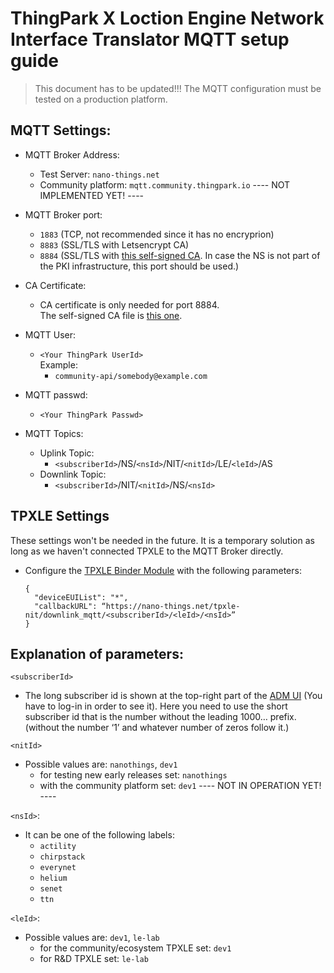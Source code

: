 # ThingPark X Loction Engine Network Interface Translator MQTT setup guide

> This document has to be updated!!!
> The MQTT configuration must be tested on a production platform.

## MQTT Settings:

- MQTT Broker Address:
  - Test Server: `nano-things.net`
  - Community platform: `mqtt.community.thingpark.io` ---- NOT IMPLEMENTED YET! ----
- MQTT Broker port:
  - `1883` (TCP, not recommended since it has no encryprion)
  - `8883` (SSL/TLS with Letsencrypt CA)
  - `8884` (SSL/TLS with [this self-signed CA](https://nano-things.net/ca.crt). In case the NS is not part of the PKI infrastructure, this port should be used.)
- CA Certificate:
  - CA certificate is only needed for port 8884.  
    The self-signed CA file is [this one](https://nano-things.net/ca.crt).
- MQTT User:
  - `<Your ThingPark UserId>`  
    Example:
    - `community-api/somebody@example.com`
- MQTT passwd:

  - `<Your ThingPark Passwd>`

- MQTT Topics:
  - Uplink Topic:
    - `<subscriberId>`/NS/`<nsId>`/NIT/`<nitId>`/LE/`<leId>`/AS
  - Downlink Topic:
    - `<subscriberId>`/NIT/`<nitId>`/NS/`<nsId>`

## TPXLE Settings

These settings won't be needed in the future. It is a temporary solution as long as we haven't connected TPXLE to the MQTT Broker directly.

- Configure the [TPXLE Binder Module](https://dx-api.thingpark.io/location/latest/swagger-ui/index.html?shortUrl=tpdx-location-api-contract.json#/BinderConfig/post_binderConfigs) with the following parameters:
  ```
  {
    "deviceEUIList": "*",
    "callbackURL": “https://nano-things.net/tpxle-nit/downlink_mqtt/<subscriberId>/<leId>/<nsId>”
  }
  ```

## Explanation of parameters:

`<subscriberId>`

- The long subscriber id is shown at the top-right part of the [ADM UI](https://dev1.thingpark.com/thingpark/abeewayDeviceAnalyzer/index.php?dxprofile=community) (You have to log-in in order to see it). Here you need to use the short subscriber id that is the number without the leading 1000… prefix. (without the number ‘1’ and whatever number of zeros follow it.)

`<nitId>`

- Possible values are: `nanothings`, `dev1`
  - for testing new early releases set: `nanothings`
  - with the community platform set: `dev1` ---- NOT IN OPERATION YET! ----

`<nsId>`:

- It can be one of the following labels:
  - `actility`
  - `chirpstack`
  - `everynet`
  - `helium`
  - `senet`
  - `ttn`

`<leId>`:

- Possible values are: `dev1`, `le-lab`
  - for the community/ecosystem TPXLE set: `dev1`
  - for R&D TPXLE set: `le-lab`
